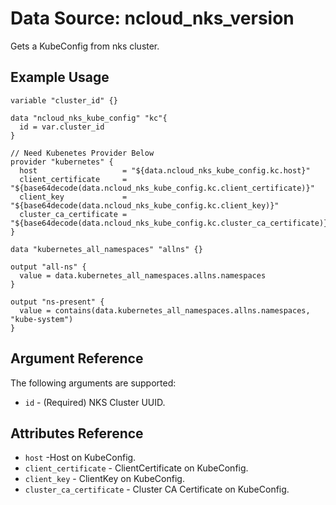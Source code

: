# Data Source: ncloud_nks_version

Gets a KubeConfig from nks cluster.

## Example Usage

```hcl
variable "cluster_id" {}

data "ncloud_nks_kube_config" "kc"{
  id = var.cluster_id
}

// Need Kubenetes Provider Below
provider "kubernetes" {
  host                   = "${data.ncloud_nks_kube_config.kc.host}"
  client_certificate     = "${base64decode(data.ncloud_nks_kube_config.kc.client_certificate)}"
  client_key             = "${base64decode(data.ncloud_nks_kube_config.kc.client_key)}"
  cluster_ca_certificate = "${base64decode(data.ncloud_nks_kube_config.kc.cluster_ca_certificate)}"
}

data "kubernetes_all_namespaces" "allns" {}

output "all-ns" {
  value = data.kubernetes_all_namespaces.allns.namespaces
}

output "ns-present" {
  value = contains(data.kubernetes_all_namespaces.allns.namespaces, "kube-system")
}
```

## Argument Reference

The following arguments are supported:

* `id` - (Required) NKS Cluster UUID.

## Attributes Reference

* `host` -Host on KubeConfig.
* `client_certificate` - ClientCertificate on KubeConfig.
* `client_key` - ClientKey on KubeConfig.
* `cluster_ca_certificate` - Cluster CA Certificate on KubeConfig.